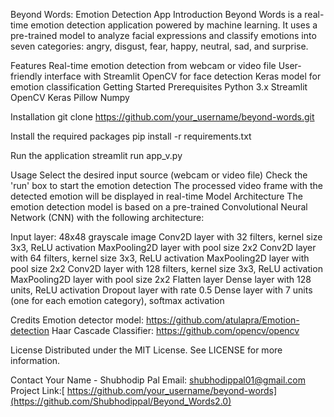 Beyond Words: Emotion Detection App
Introduction
Beyond Words is a real-time emotion detection application powered by machine learning. It uses a pre-trained model to analyze facial expressions and classify emotions into seven categories: angry, disgust, fear, happy, neutral, sad, and surprise.

Features
Real-time emotion detection from webcam or video file
User-friendly interface with Streamlit
OpenCV for face detection
Keras model for emotion classification
Getting Started
Prerequisites
Python 3.x
Streamlit
OpenCV
Keras
Pillow
Numpy

Installation
git clone https://github.com/your_username/beyond-words.git

Install the required packages
pip install -r requirements.txt

Run the application
streamlit run app_v.py

Usage
Select the desired input source (webcam or video file)
Check the 'run' box to start the emotion detection
The processed video frame with the detected emotion will be displayed in real-time
Model Architecture
The emotion detection model is based on a pre-trained Convolutional Neural Network (CNN) with the following architecture:

Input layer: 
48x48 grayscale image
Conv2D layer with 32 filters, kernel size 3x3, ReLU activation
MaxPooling2D layer with pool size 2x2
Conv2D layer with 64 filters, kernel size 3x3, ReLU activation
MaxPooling2D layer with pool size 2x2
Conv2D layer with 128 filters, kernel size 3x3, ReLU activation
MaxPooling2D layer with pool size 2x2
Flatten layer
Dense layer with 128 units, ReLU activation
Dropout layer with rate 0.5
Dense layer with 7 units (one for each emotion category), softmax activation

Credits
Emotion detector model: https://github.com/atulapra/Emotion-detection
Haar Cascade Classifier: https://github.com/opencv/opencv

License
Distributed under the MIT License. See LICENSE for more information.

Contact
Your Name - Shubhodip Pal
Email: shubhodippal01@gmail.com
Project Link:[ https://github.com/your_username/beyond-words](https://github.com/Shubhodippal/Beyond_Words2.0)
